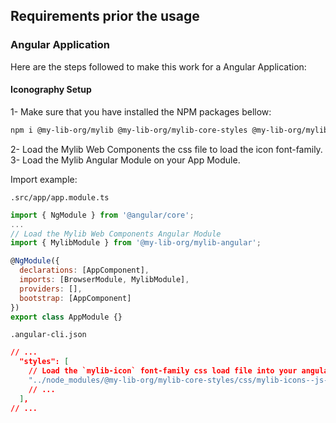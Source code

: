 ## Requirements prior the usage

### Angular Application

Here are the steps followed to make this work for a Angular Application:

#### Iconography Setup

1- Make sure that you have installed the NPM packages bellow:

```bash
npm i @my-lib-org/mylib @my-lib-org/mylib-core-styles @my-lib-org/mylib-angular
```

2- Load the Mylib Web Components the css file to load the icon font-family.
3- Load the Mylib Angular Module on your App Module.

Import example:

`.src/app/app.module.ts`

```javascript
import { NgModule } from '@angular/core';
...
// Load the Mylib Web Components Angular Module
import { MylibModule } from '@my-lib-org/mylib-angular';

@NgModule({
  declarations: [AppComponent],
  imports: [BrowserModule, MylibModule],
  providers: [],
  bootstrap: [AppComponent]
})
export class AppModule {}
```

`.angular-cli.json`

```JSON
// ...
  "styles": [
    // Load the `mylib-icon` font-family css load file into your angular cli configuration.
    "../node_modules/@my-lib-org/mylib-core-styles/css/mylib-icons--js-import.css",
    // ...
  ],
// ...
```
